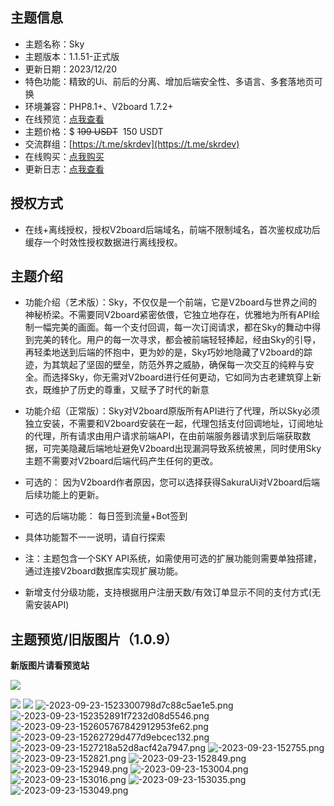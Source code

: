## 主题信息

*   主题名称：Sky
*   主题版本：1.1.51-正式版
*   更新日期：2023/12/20
*   特色功能：精致的Ui、前后的分离、增加后端安全性、多语言、多套落地页可换
*   环境兼容：PHP8.1+、V2board 1.7.2+
*   在线预览：[点我查看](https://1.fantasycloud.cc/)
*   主题价格：$ <del>199 USDT</del>  150 USDT
*   交流群组：[https://t.me/skrdev](https://t.me/skrdev)
*   在线购买：[点我购买](https://store.sakuraui.com/index.php?rp=/store/sakuraui-license)
*   更新日志：[点我查看](https://sakuraui.com/26)

## 授权方式

*   在线+离线授权，授权V2board后端域名，前端不限制域名，首次鉴权成功后缓存一个时效性授权数据进行离线授权。

## 主题介绍

*   功能介绍（艺术版）：Sky，不仅仅是一个前端，它是V2board与世界之间的神秘桥梁。不需要同V2board紧密依偎，它独立地存在，优雅地为所有API绘制一幅完美的画面。每一个支付回调，每一次订阅请求，都在Sky的舞动中得到完美的转化。用户的每一次寻求，都会被前端轻轻捧起，经由Sky的引导，再轻柔地送到后端的怀抱中，更为妙的是，Sky巧妙地隐藏了V2board的踪迹，为其筑起了坚固的壁垒，防范外界之威胁，确保每一次交互的纯粹与安全。而选择Sky，你无需对V2board进行任何更动，它如同为古老建筑穿上新衣，既维护了历史的尊重，又赋予了时代的新意

*   功能介绍（正常版）：Sky对V2board原版所有API进行了代理，所以Sky必须独立安装，不需要和V2board安装在一起，代理包括支付回调地址，订阅地址的代理，所有请求由用户请求前端API，在由前端服务器请求到后端获取数据，可完美隐藏后端地址避免V2board出现漏洞导致系统被黑，同时使用Sky主题不需要对V2board后端代码产生任何的更改。
&nbsp;

*   可选的： 因为V2board作者原因，您可以选择获得SakuraUi对V2board后端后续功能上的更新。
*   可选的后端功能： 每日签到流量+Bot签到
*   具体功能暂不一一说明，请自行探索
*   注：主题包含一个SKY API系统，如需使用可选的扩展功能则需要单独搭建，通过连接V2board数据库实现扩展功能。
*   新增支付分级功能，支持根据用户注册天数/有效订单显示不同的支付方式(无需安装API)

## 主题预览/旧版图片（1.0.9）

**新版图片请看预览站**

![](https://img.xhacgn.com/images/2023/12/20/-2023-12-20-000338.png)

![](https://img.xhacgn.com/images/2023/11/11/-2023-11-11-021559.png)
![](https://img.xhacgn.com/images/2023/11/11/-2023-11-11-021630.png)
![-2023-09-23-1523300798d7c88c5ae1e5.png](https://img.xhacgn.com/images/2023/09/23/-2023-09-23-1523300798d7c88c5ae1e5.png)
![-2023-09-23-152352891f7232d08d5546.png](https://img.xhacgn.com/images/2023/09/23/-2023-09-23-152352891f7232d08d5546.png)
![-2023-09-23-152605767842912953fe62.png](https://img.xhacgn.com/images/2023/09/23/-2023-09-23-152605767842912953fe62.png)
![-2023-09-23-15262729d477d9ebcec132.png](https://img.xhacgn.com/images/2023/09/23/-2023-09-23-15262729d477d9ebcec132.png)
![-2023-09-23-1527218a52d8acf42a7947.png](https://img.xhacgn.com/images/2023/09/23/-2023-09-23-1527218a52d8acf42a7947.png)
![-2023-09-23-152755.png](https://img.xhacgn.com/images/2023/09/23/-2023-09-23-152755.png)
![-2023-09-23-152821.png](https://img.xhacgn.com/images/2023/09/23/-2023-09-23-152821.png)
![-2023-09-23-152849.png](https://img.xhacgn.com/images/2023/09/23/-2023-09-23-152849.png)
![-2023-09-23-152949.png](https://img.xhacgn.com/images/2023/09/23/-2023-09-23-152949.png)
![-2023-09-23-153004.png](https://img.xhacgn.com/images/2023/09/23/-2023-09-23-153004.png)
![-2023-09-23-153016.png](https://img.xhacgn.com/images/2023/09/23/-2023-09-23-153016.png)
![-2023-09-23-153035.png](https://img.xhacgn.com/images/2023/09/23/-2023-09-23-153035.png)
![-2023-09-23-153049.png](https://img.xhacgn.com/images/2023/09/23/-2023-09-23-153049.png)
